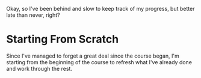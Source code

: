 Okay, so I've been behind and slow to keep track of my progress, but better late than never, right? 
<h1>Starting From Scratch</h1>
Since I've managed to forget a great deal since the course began, I'm starting from the beginning of the course to refresh what I've already done and work through the rest. 
<h3>
